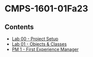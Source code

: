 # CMPS-1601-01Fa23

## Contents
- [Lab 00 - Project Setup](https://xintianlee.github.io/CMPS-1601-01Fa23/lab-00-project-setup.html)
- [Lab 01 - Objects & Classes](https://xintianlee.github.io/CMPS-1601-01Fa23/lab-01-objects-&-classes.html)
- [PM 1 - First Experience Manager](https://xintianlee.github.io/CMPS-1601-01Fa23/pm-1-first-experience-manager.html)